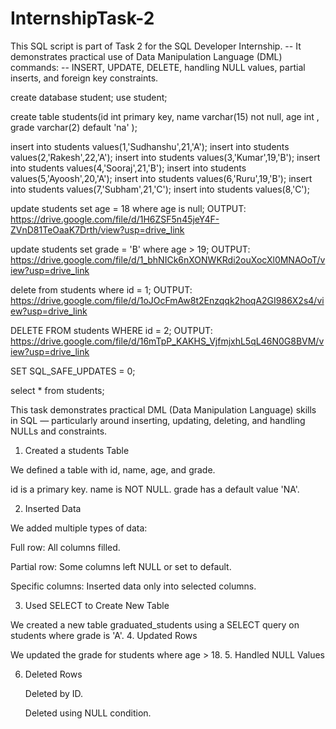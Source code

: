 # InternshipTask-2
This SQL script is part of Task 2 for the SQL Developer Internship. -- It demonstrates practical use of Data Manipulation Language (DML) commands: -- INSERT, UPDATE, DELETE, handling NULL values, partial inserts, and foreign key constraints.

create database student;
 use student;
 
 create table students(id int primary key,
	name varchar(15) not null,
    age int ,
    grade varchar(2) default 'na'
    );
    
 insert into students values(1,'Sudhanshu',21,'A');
    insert into students values(2,'Rakesh',22,'A');
    insert into students values(3,'Kumar',19,'B');
    insert into students values(4,'Sooraj',21,'B');
    insert into students values(5,'Ayoosh',20,'A');
    insert into students values(6,'Ruru',19,'B');
    insert into students values(7,'Subham',21,'C');
    insert into students values(8,'C');

    

update students set age = 18 where age is null;
OUTPUT: https://drive.google.com/file/d/1H6ZSF5n45jeY4F-ZVnD81TeOaaK7Drth/view?usp=drive_link

update students set grade = 'B' where age > 19;
OUTPUT: https://drive.google.com/file/d/1_bhNICk6nXONWKRdi2ouXocXl0MNAOoT/view?usp=drive_link

delete from students where id = 1;
OUTPUT: https://drive.google.com/file/d/1oJOcFmAw8t2Enzqqk2hoqA2GI986X2s4/view?usp=drive_link




DELETE FROM students WHERE id = 2;
OUTPUT: https://drive.google.com/file/d/16mTpP_KAKHS_VjfmjxhL5qL46N0G8BVM/view?usp=drive_link


SET SQL_SAFE_UPDATES = 0;

select * from students;


 This task demonstrates practical DML (Data Manipulation Language) skills in SQL — particularly around inserting, updating, deleting, and handling NULLs and constraints.
1. Created a students Table

We defined a table with id, name, age, and grade.

id is a primary key.
name is NOT NULL.
grade has a default value 'NA'.

2. Inserted Data

We added multiple types of data:

 Full row: All columns filled.

 Partial row: Some columns left NULL or set to default.

Specific columns: Inserted data only into selected columns.

3. Used SELECT to Create New Table

We created a new table graduated_students using a SELECT query on students where grade is 'A'.
4. Updated Rows

We updated the grade for students where age > 18.
5. Handled NULL Values

  

6. Deleted Rows

    Deleted by ID.

    Deleted using NULL condition.
    
    
